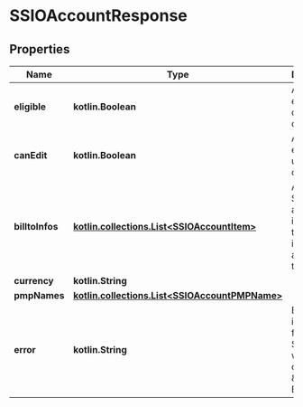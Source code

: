 
# SSIOAccountResponse

## Properties
Name | Type | Description | Notes
------------ | ------------- | ------------- | -------------
**eligible** | **kotlin.Boolean** | Advertiser eligible to create order lines |  [optional]
**canEdit** | **kotlin.Boolean** | Advertiser eligible to update order lines |  [optional]
**billtoInfos** | [**kotlin.collections.List&lt;SSIOAccountItem&gt;**](SSIOAccountItem.md) | An array of Salesforce account information that includes address, io terms, etc. |  [optional]
**currency** | **kotlin.String** |  |  [optional]
**pmpNames** | [**kotlin.collections.List&lt;SSIOAccountPMPName&gt;**](SSIOAccountPMPName.md) |  |  [optional]
**error** | **kotlin.String** | Error indicator from Salesforce which could be \&quot;No Error\&quot; |  [optional]



